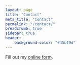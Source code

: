 ```yaml
---
layout: page
title: "Contact"
meta_title: "Contact"
permalink: "/contact/"
breadcrumb: true
sidebar: true
header:
    background-color: "#45b29d"
---
```

<div id="wufoo-z113wl420gtib33"> Fill out my <a href="https://dorienhuijser.wufoo.com/forms/z113wl420gtib33">online form</a>. </div> <script type="text/javascript"> var z113wl420gtib33; (function(d, t) { var s = d.createElement(t), options = { 'userName':'dorienhuijser', 'formHash':'z113wl420gtib33', 'autoResize':true, 'height':'520', 'async':true, 'host':'wufoo.com', 'header':'show', 'ssl':true }; s.src = ('https:' == d.location.protocol ?'https://':'http://') + 'secure.wufoo.com/scripts/embed/form.js'; s.onload = s.onreadystatechange = function() { var rs = this.readyState; if (rs) if (rs != 'complete') if (rs != 'loaded') return; try { z113wl420gtib33 = new WufooForm(); z113wl420gtib33.initialize(options); z113wl420gtib33.display(); } catch (e) { } }; var scr = d.getElementsByTagName(t)[0], par = scr.parentNode; par.insertBefore(s, scr); })(document, 'script'); </script>